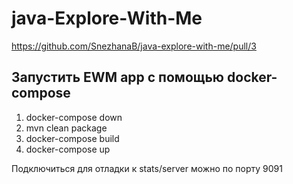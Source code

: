 # java-Explore-With-Me

https://github.com/SnezhanaB/java-explore-with-me/pull/3

## Запустить EWM app с помощью docker-compose

1. docker-compose down
2. mvn clean package
3. docker-compose build
4. docker-compose up

Подключиться для отладки к stats/server можно по порту 9091